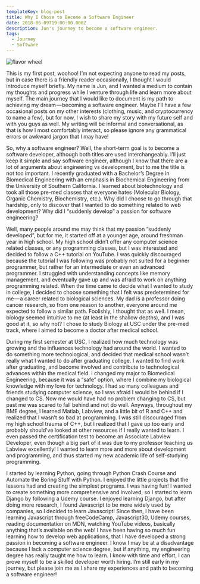 ```yaml
---
templateKey: blog-post
title: Why I Chose to Become a Software Engineer
date: 2018-06-09T19:00:00.000Z
description: Jun's journey to become a software engineer.
tags:
  - Journey
  - Software
---
```

![flavor wheel](/img/software.jpeg)

This is my first post, woohoo! I’m not expecting anyone to read my posts, but in case there is a friendly reader occasionally, I thought I would introduce myself briefly. My name is Jun, and I wanted a medium to contain my thoughts and progress while I venture through life and learn more about myself. The main journey that I would like to document is my path to achieving my dream — becoming a software engineer. Maybe I’ll have a few occasional posts on my other interests (clothing, music, and cryptocurrency to name a few), but for now, I wish to share my story with my future self and with you guys as well. My writing will be informal and conversational, as that is how I most comfortably interact, so please ignore any grammatical errors or awkward jargon that I may have!

So, why a software engineer? Well, the short-term goal is to become a software developer, although both titles are used interchangeably. I’ll just keep it simple and say software engineer, although I know that there are a lot of arguments about engineering vs development, but to me the title is not too important. I recently graduated with a Bachelor’s Degree in Biomedical Engineering with an emphasis in Biochemical Engineering from the University of Southern California. I learned about biotechnology and took all those pre-med classes that everyone hates (Molecular Biology, Organic Chemistry, Biochemistry, etc.). Why did I choose to go through that hardship, only to discover that I wanted to do something related to web development? Why did I “suddenly develop” a passion for software engineering?

Well, many people around me may think that my passion “suddenly developed”, but for me, it started off at a younger age, around freshman year in high school. My high school didn’t offer any computer science related classes, or any programming classes, but I was interested and decided to follow a C++ tutorial on YouTube. I was quickly discouraged because the tutorial I was following was probably not suited for a beginner programmer, but rather for an intermediate or even an advanced programmer. I struggled with understanding concepts like memory management, and eventually gave up and was afraid to work on anything programming related. When the time came to decide what I wanted to study in college, I decided to choose something that I felt was predetermined for me — a career related to biological sciences. My dad is a professor doing cancer research, so from one reason to another, everyone around me expected to follow a similar path. Foolishly, I thought that as well. I mean, biology seemed intuitive to me (at least in the shallow depths), and I was good at it, so why not? I chose to study Biology at USC under the pre-med track, where I aimed to become a doctor after medical school.

During my first semester at USC, I realized how much technology was growing and the influences technology had around the world. I wanted to do something more technological, and decided that medical school wasn’t really what I wanted to do after graduating college. I wanted to find work after graduating, and become involved and contribute to technological advances within the medical field. I changed my major to Biomedical Engineering, because it was a “safe” option, where I combine my biological knowledge with my love for technology. I had so many colleagues and friends studying computer science, so I was afraid I would be behind if I changed to CS. Now me would have had no problem changing to CS, but past me was scared to fall behind and not do well. Anyways, throughout my BME degree, I learned Matlab, Labview, and a little bit of R and C++ and realized that I wasn’t so bad at programming. I was still discouraged from my high school trauma of C++, but I realized that I gave up too early and probably should’ve looked at other resources if I really wanted to learn. I even passed the certification test to become an Associate Labview Developer, even though a big part of it was due to my professor teaching us Labview excellently! I wanted to learn more and more about development and programming, and thus started my new academic life of self-studying programming.

I started by learning Python, going through Python Crash Course and Automate the Boring Stuff with Python. I enjoyed the little projects that the lessons had and creating the simplest programs. I was having fun! I wanted to create something more comprehensive and involved, so I started to learn Django by following a Udemy course. I enjoyed learning Django, but after doing more research, I found Javascript to be more widely used by companies, so I decided to learn Javascript! Since then, I have been learning Javascript through freeCodeCamp, Javascript30, Udemy courses, reading documentation on MDN, watching YouTube videos, basically anything that’s available on the web! I have been having so much fun learning how to develop web applications, that I have developed a strong passion in becoming a software engineer. I know I may be at a disadvantage because I lack a computer science degree, but if anything, my engineering degree has really taught me how to learn. I know with time and effort, I can prove myself to be a skilled developer worth hiring. I’m still early in my journey, but please join me as I share my experiences and path to becoming a software engineer!
